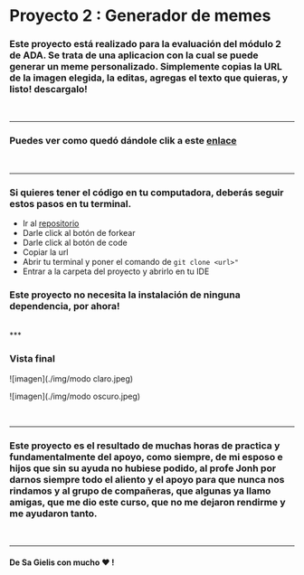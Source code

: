 # Proyecto 2 : Generador de memes

### Este proyecto está realizado para la evaluación del módulo 2 de ADA. Se trata de una aplicacion con la cual se puede generar un meme personalizado. Simplemente copias la URL de la imagen elegida, la editas, agregas el texto que quieras, y listo! descargalo!


<br>

***

### Puedes ver como quedó dándole clik a este [enlace](https://sjgielis.github.io/Generador-de-memes-/) 

<br>

***

### Si quieres tener el código en tu computadora, deberás seguir estos pasos en tu terminal.

- Ir al [repositorio](https://github.com/sjgielis/Generador-de-memes-)
- Darle click al botón de forkear
- Darle click al botón de code
- Copiar la url
- Abrir tu terminal y poner el comando de ```git clone <url>" ```
- Entrar a la carpeta del proyecto y abrirlo en tu IDE


### Este proyecto no necesita la instalación de ninguna dependencia, por ahora!

<br>
***

### Vista final

![imagen](./img/modo claro.jpeg)

![imagen](./img/modo oscuro.jpeg)

<br>

***

### Este proyecto es el resultado de muchas horas de practica y  fundamentalmente del apoyo, como siempre, de mi esposo e hijos que sin su ayuda no hubiese podido, al profe Jonh por darnos siempre todo el aliento y el apoyo para que nunca nos rindamos y al grupo de compañeras, que algunas ya llamo amigas,  que me dio este curso, que no me dejaron rendirme y me ayudaron tanto. 

<br>

***

#### De Sa Gielis  con mucho  ❤ !

